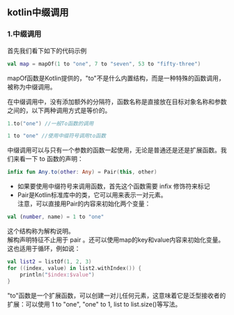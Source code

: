 ## kotlin中缀调用

### 1.中缀调用
首先我们看下如下的代码示例
```kotlin
val map = mapOf(1 to "one", 7 to "seven", 53 to "fifty-three")
```
mapOf函数是Kotlin提供的，"to"不是什么内置结构，而是一种特殊的函数调用，被称为中缀调用。

在中缀调用中，没有添加额外的分隔符，函数名称是直接放在目标对象名称和参数之间的，以下两种调用方式是等价的。

```kotlin
1.to("one") //一般To函数的调用

1 to "one" //使用中缀符号调用to函数
```
中缀调用可以与只有一个参数的函数一起使用，无论是普通还是还是扩展函数。我们来看一下 to 函数的声明：
```kotlin
infix fun Any.to(other: Any) = Pair(this, other)
```
* 如果要使用中缀符号来调用函数，首先这个函数需要 infix 修饰符来标记
* Pair是Kotlin标准库中的类，它可以用来表示一对元素。  
注意，可以直接用Pair的内容来初始化两个变量：
```kotlin
val (number, name) = 1 to "one"
```
这个结构称为解构说明。  
解构声明特征不止用于 pair 。还可以使用map的key和value内容来初始化变量。
这也适用于循环，例如说：
```kotlin
val list2 = listOf(1, 2, 3)
for ((index, value) in list2.withIndex()) {
    println("$index:$value")
}
```
"to"函数是一个扩展函数，可以创建一对儿任何元素，这意味着它是泛型接收者的扩展：可以使用 1 to "one", "one" to 1, list to list.size()等写法。
